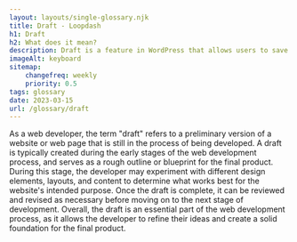 ```yaml
--- 
layout: layouts/single-glossary.njk
title: Draft - Loopdash
h1: Draft
h2: What does it mean?
description: Draft is a feature in WordPress that allows users to save their work as an unpublished post or page, enabling them to work on it later without losing their progress.
imageAlt: keyboard
sitemap:
	changefreq: weekly
	priority: 0.5
tags: glossary
date: 2023-03-15
url: /glossary/draft
---
```


As a web developer, the term "draft" refers to a preliminary version of a website or web page that is still in the process of being developed. A draft is typically created during the early stages of the web development process, and serves as a rough outline or blueprint for the final product. During this stage, the developer may experiment with different design elements, layouts, and content to determine what works best for the website's intended purpose. Once the draft is complete, it can be reviewed and revised as necessary before moving on to the next stage of development. Overall, the draft is an essential part of the web development process, as it allows the developer to refine their ideas and create a solid foundation for the final product.
